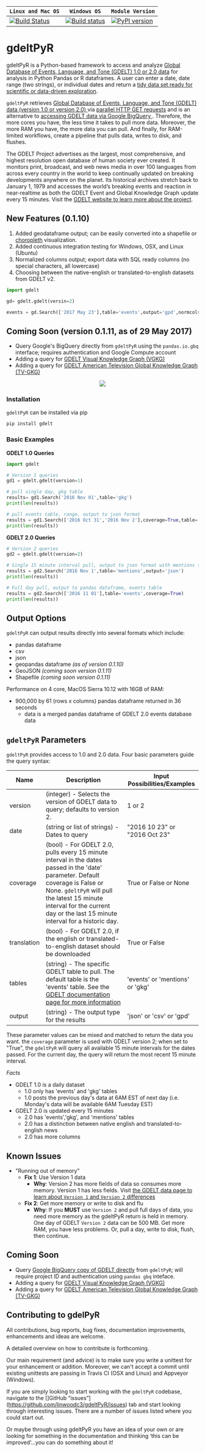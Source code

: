  | **`Linux and Mac OS`** | **`Windows OS`** | **`Module Version`** |
|-----------------|---------------------|------------------|
|[![Build Status](https://travis-ci.org/linwoodc3/gdeltPyR.svg?branch=master)](https://travis-ci.org/linwoodc3/gdeltPyR)|[![Build status](https://ci.appveyor.com/api/projects/status/yc6u8v6uvg212dcm?svg=true)](https://ci.appveyor.com/project/linwoodc3/gdeltpyr/history)|[![PyPI version](https://badge.fury.io/py/gdelt.svg)](https://badge.fury.io/py/gdelt)|


# gdeltPyR
gdeltPyR is a Python-based framework to access and analyze [Global Database of Events, Language, and Tone (GDELT) 1.0 or 2.0 data](http://gdeltproject.org/data.html) for analysis in Python Pandas or R dataframes. A user can enter a date, date range (two strings), or individual dates and return a [tidy data set ready for scientific or data-driven exploration](http://vita.had.co.nz/papers/tidy-data.pdf).  

`gdeltPyR` retrieves [Global Database of Events, Language, and Tone (GDELT) data (version 1.0 or version 2.0) ](http://gdeltproject.org/data.html#intro) via [parallel HTTP GET requests](http://docs.python-requests.org/en/v0.10.6/user/advanced/#asynchronous-requests) and is an alternative to [accessing GDELT data via Google BigQuery ](http://gdeltproject.org/data.html#googlebigquery). Therefore, the more cores you have, the less time it takes to pull more data.  Moreover, the more RAM you have, the more data you can pull.  And finally, for RAM-limited workflows, create a pipeline that pulls data, writes to disk, and flushes.  

The GDELT Project advertises as the largest, most comprehensive, and highest resolution open database of human society ever created. It monitors print, broadcast, and web news media in over 100 languages from across every country in the world to keep continually updated on breaking developments anywhere on the planet. Its historical archives stretch back to January 1, 1979 and accesses the world’s breaking events and reaction in near-realtime as both the GDELT Event and Global Knowledge Graph update every 15 minutes.  Visit the [GDELT website to learn more about the project](http://gdeltproject.org/#intro).

## New Features (0.1.10)


1.  Added geodataframe output; can be easily converted into a shapefile or [choropleth](https://en.wikipedia.org/wiki/Choropleth_map) visualization.
2.  Added continuous integration testing for Windows, OSX, and Linux (Ubuntu)
3.  Normalized columns output; export data with SQL ready columns (no special characters, all lowercase)
4.  Choosing between the native-english or translated-to-english datasets from GDELT v2.

```python
import gdelt

gd= gdelt.gdelt(versin=2)

events = gd.Search(['2017 May 23'],table='events',output='gpd',normcols=True,coverage=False)

```

## Coming Soon (version 0.1.11, as of 29 May 2017)


*  Query Google's BigQuery directly from `gdeltPyR` using the `pandas.io.gbq` interface; requires authentication and Google Compute account
* Adding a query for [GDELT Visual Knowledge Graph (VGKG)](http://blog.gdeltproject.org/gdelt-visual-knowledge-graph-vgkg-v1-0-available/)
* Adding a query for [GDELT American Television Global Knowledge Graph (TV-GKG)](http://blog.gdeltproject.org/announcing-the-american-television-global-knowledge-graph-tv-gkg/)

<p align="center">
  <img src="https://twistedsifter.files.wordpress.com/2015/06/people-tweeting-about-sunrises-over-a-24-hour-period.gif?w=700&h=453">
</p>


### Installation


`gdeltPyR` can be installed via pip

```bash
pip install gdelt
```

### Basic Examples

**GDELT 1.0 Queries**
```python
import gdelt

# Version 1 queries
gd1 = gdelt.gdelt(version=1)

# pull single day, gkg table
results= gd1.Search('2016 Nov 01',table='gkg')
print(len(results))

# pull events table, range, output to json format
results = gd1.Search(['2016 Oct 31','2016 Nov 2'],coverage=True,table='events')
print(len(results))
```
**GDELT 2.0 Queries**
```python
# Version 2 queries
gd2 = gdelt.gdelt(version=2)

# Single 15 minute interval pull, output to json format with mentions table
results = gd2.Search('2016 Nov 1',table='mentions',output='json')
print(len(results))

# Full day pull, output to pandas dataframe, events table
results = gd2.Search(['2016 11 01'],table='events',coverage=True)
print(len(results))


```
## Output Options

`gdeltPyR` can output results directly into several formats which include:
*  pandas dataframe
*  csv
*  json
*  geopandas dataframe *(as of version 0.1.10)*
*  GeoJSON *(coming soon version 0.1.11)*
*  Shapefile *(coming soon version 0.1.11)*



Performance on 4 core, MacOS Sierra 10.12 with 16GB of RAM:
* 900,000 by 61 (rows x columns) pandas dataframe returned in 36 seconds
    * data is a merged pandas dataframe of GDELT 2.0 events database data

## `gdeltPyR` Parameters
`gdeltPyR` provides access to 1.0 and 2.0 data.  Four basic parameters guide the query syntax:

| **Name**    | Description                                                                                                                                                                                                                                                       | Input Possibilities/Examples    |
|-------------|-------------------------------------------------------------------------------------------------------------------------------------------------------------------------------------------------------------------------------------------------------------------|---------------------------------|
| version     | (integer)  - Selects the version of GDELT data to query; defaults to version 2.                                                                                                                                                                                   | 1 or 2                          |
| date        | (string or list of strings) - Dates to query                                                                                                                                                                                                                      | "2016 10 23" or "2016 Oct 23"   |
| coverage    | (bool) - For GDELT 2.0, pulls every 15 minute interval in the dates passed in the 'date' parameter. Default coverage is False or None.  `gdeltPyR` will pull the latest 15 minute interval for the current day or the last 15 minute interval for a historic day. | True or False or None           |
| translation | (bool) - For GDELT 2.0, if the english or translated-to-english dataset should be downloaded                                                                                                                                                                      | True or False                   |
| tables      | (string) - The specific GDELT table to pull.  The default table is the 'events' table.  See the [GDELT documentation page for more information](http://gdeltproject.org/data.html#documentation)                                                                  | 'events' or 'mentions' or 'gkg' |
| output      | (string) - The output type for the results                                                                 | 'json' or 'csv' or 'gpd' |

These parameter values can be mixed and matched to return the data you want.  the `coverage` parameter is used with GDELT version 2; when set to "True", the `gdeltPyR` will query all available 15 minute intervals for the dates passed.  For the current day, the query will return the most recent 15 minute interval. 
  
*Facts*
* GDELT 1.0 is a daily dataset 
     *  1.0 only has 'events' and 'gkg' tables
     *  1.0 posts the previous day's data at 6AM EST of next day (i.e. Monday's data will be available 6AM Tuesday EST)
* GDELT 2.0 is updated every 15 minutes  
     *  2.0 has 'events','gkg', and 'mentions' tables
     *  2.0 has a distinction between native english and translated-to-english news
     *  2.0 has more columns


## Known Issues

*  "Running out of memory"
    *  **Fix 1**: Use Version 1 data
        *  **Why**:  Version 2 has more fields of data so consumes more memory. Version 1 has less fields.  Visit [the GDELT data page to learn about `Version 1` and `Version 2` differences](http://gdeltproject.org/data.html)
    *  **Fix 2**: Get more memory or write to disk and flu
        *  **Why**:  If you **MUST** use `Version 2` and pull full days of data, you need more memory as the gdeltPyR return is held in memory.  One day of GDELT `Version 2` data can be 500 MB. Get more RAM, you have less problems. Or, pull a day, write to disk, flush, then continue. 

## Coming Soon

* Query [Google BigQuery copy of GDELT directly](https://bigquery.cloud.google.com/table/gdelt-bq:full.events) from `gdeltPyR`; will require project ID and authentication using `pandas gbq` inteface.
* Adding a query for [GDELT Visual Knowledge Graph (VGKG)](http://blog.gdeltproject.org/gdelt-visual-knowledge-graph-vgkg-v1-0-available/)
* Adding a query for [GDELT American Television Global Knowledge Graph (TV-GKG)](http://blog.gdeltproject.org/announcing-the-american-television-global-knowledge-graph-tv-gkg/)


## Contributing to gdelPyR

All contributions, bug reports, bug fixes, documentation improvements, enhancements and ideas are welcome.

A detailed overview on how to contribute is forthcoming.

Our main requirement (and advice) is to make sure you write a unittest for your enhancement or addition.  Moreover, we can't accept a commit until existing unittests are passing in Travis CI (OSX and Linux) and Appveyor (Windows).  

If you are simply looking to start working with the `gdeltPyR` codebase, navigate to the []GitHub “issues”](https://github.com/linwoodc3/gdeltPyR/issues) tab and start looking through interesting issues. There are a number of issues listed where you could start out.

Or maybe through using gdeltPyR you have an idea of your own or are looking for something in the documentation and thinking ‘this can be improved’...you can do something about it!